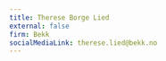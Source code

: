 ```yaml
---
title: Therese Borge Lied
external: false
firm: Bekk
socialMediaLink: therese.lied@bekk.no
---
```


